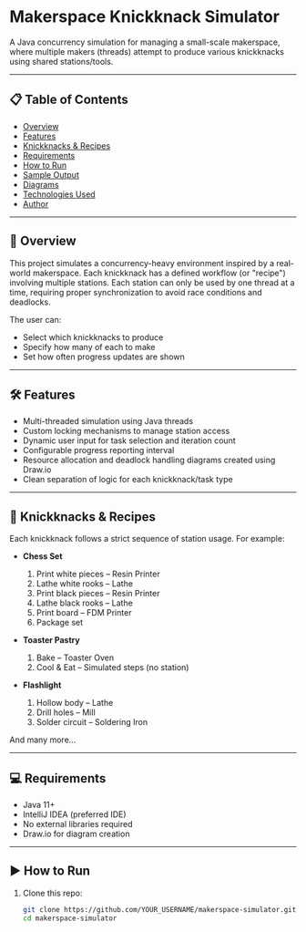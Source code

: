 # Makerspace Knickknack Simulator

A Java concurrency simulation for managing a small-scale makerspace, where multiple makers (threads) attempt to produce various knickknacks using shared stations/tools.

---

## 📋 Table of Contents

- [Overview](#overview)
- [Features](#features)
- [Knickknacks & Recipes](#knickknacks--recipes)
- [Requirements](#requirements)
- [How to Run](#how-to-run)
- [Sample Output](#sample-output)
- [Diagrams](#diagrams)
- [Technologies Used](#technologies-used)
- [Author](#author)

---

## 🧠 Overview

This project simulates a concurrency-heavy environment inspired by a real-world makerspace. Each knickknack has a defined workflow (or "recipe") involving multiple stations. Each station can only be used by one thread at a time, requiring proper synchronization to avoid race conditions and deadlocks.

The user can:
- Select which knickknacks to produce
- Specify how many of each to make
- Set how often progress updates are shown

---

## 🛠️ Features

- Multi-threaded simulation using Java threads
- Custom locking mechanisms to manage station access
- Dynamic user input for task selection and iteration count
- Configurable progress reporting interval
- Resource allocation and deadlock handling diagrams created using Draw.io
- Clean separation of logic for each knickknack/task type

---

## 🧩 Knickknacks & Recipes

Each knickknack follows a strict sequence of station usage. For example:

- **Chess Set**
  1. Print white pieces – Resin Printer
  2. Lathe white rooks – Lathe
  3. Print black pieces – Resin Printer
  4. Lathe black rooks – Lathe
  5. Print board – FDM Printer
  6. Package set

- **Toaster Pastry**
  1. Bake – Toaster Oven
  2. Cool & Eat – Simulated steps (no station)

- **Flashlight**
  1. Hollow body – Lathe
  2. Drill holes – Mill
  3. Solder circuit – Soldering Iron

And many more…

---

## 💻 Requirements

- Java 11+
- IntelliJ IDEA (preferred IDE)
- No external libraries required
- Draw.io for diagram creation

---

## ▶️ How to Run

1. Clone this repo:
   ```bash
   git clone https://github.com/YOUR_USERNAME/makerspace-simulator.git
   cd makerspace-simulator
